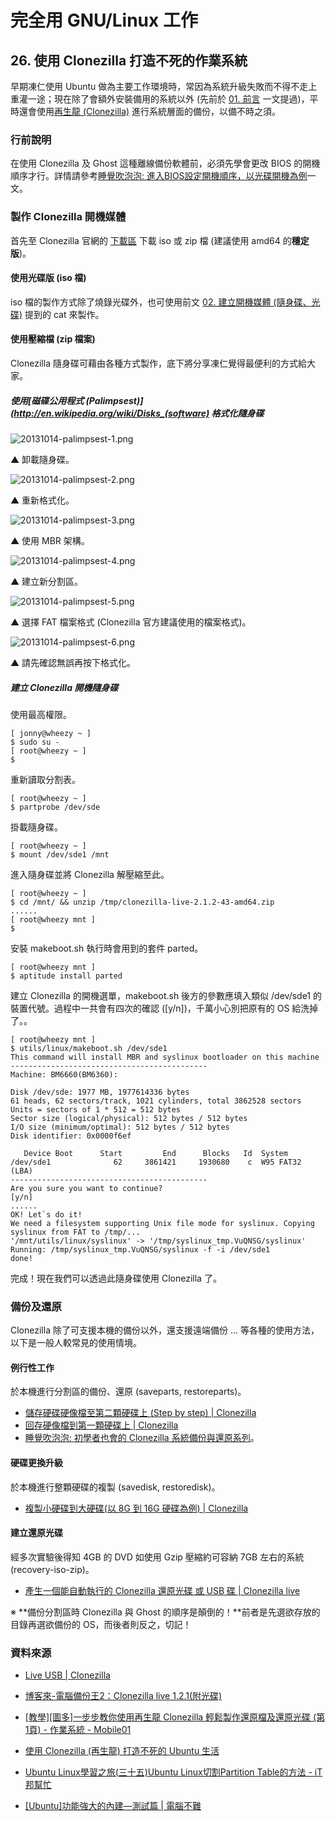 # 完全用 GNU/Linux 工作

## 26. 使用 Clonezilla 打造不死的作業系統

早期凍仁使用 Ubuntu 做為主要工作環境時，常因為系統升級失敗而不得不走上重灌一途；現在除了會額外安裝備用的系統以外 (先前於 [01. 前言](01.intro.md) 一文提過)，平時還會使用[再生龍 (Clonezilla)](http://clonezilla.nchc.org.tw/news/) 進行系統層面的備份，以備不時之須。

### 行前說明

在使用 Clonezilla 及 Ghost 這種離線備份軟體前，必須先學會更改 BIOS 的開機順序才行。詳情請參考[睡覺吹泡泡: 進入BIOS設定開機順序，以光碟開機為例](http://www.pptrar.tw/2011/01/bios.html)一文。

### 製作 Clonezilla 開機媒體

首先至 Clonezilla 官網的 [下載區](http://clonezilla.nchc.org.tw/clonezilla-live/download/sourceforge/) 下載 iso 或 zip 檔 (建議使用 amd64 的**穩定版**)。

#### 使用光碟版 (iso 檔)

iso 檔的製作方式除了燒錄光碟外，也可使用前文 [02. 建立開機媒體 (隨身碟、光碟)](http://ithelp.ithome.com.tw/question/10127775) 提到的 cat 來製作。

#### 使用壓縮檔 (zip 檔案)

Clonezilla 隨身碟可藉由各種方式製作，底下將分享凍仁覺得最便利的方式給大家。

##### 使用[磁碟公用程式 (Palimpsest)](http://en.wikipedia.org/wiki/Disks_(software) 格式化隨身碟

![20131014-palimpsest-1.png](https://lh3.googleusercontent.com/-Jr94bkGTiF4/UlvxmLnX68I/AAAAAAAAV-A/cpgRL8hDg_I/s800/20131014-palimpsest-1.png)

 ▲ 卸載隨身碟。

![20131014-palimpsest-2.png](https://lh5.googleusercontent.com/-4lbfqOFREoI/UlvxmL5RrzI/AAAAAAAAV90/8TMmKvPSMUA/s800/20131014-palimpsest-2.png)

 ▲ 重新格式化。

![20131014-palimpsest-3.png](https://lh6.googleusercontent.com/-lYsX8G5eA4E/UlvxmH3CRbI/AAAAAAAAV94/Pj4vY0fH__4/s800/20131014-palimpsest-3.png)

 ▲ 使用 MBR 架構。

![20131014-palimpsest-4.png](https://lh5.googleusercontent.com/-MAhP4E-QvRY/Ulvxm0Eq8TI/AAAAAAAAV-E/SBG0ASzYRbg/s800/20131014-palimpsest-4.png)

 ▲ 建立新分割區。

![20131014-palimpsest-5.png](https://lh5.googleusercontent.com/-N7oZ0lzoRTo/UlvxnAb5fsI/AAAAAAAAV-Q/gH0-34YPK_M/s800/20131014-palimpsest-5.png)

 ▲ 選擇 FAT 檔案格式 (Clonezilla 官方建議使用的檔案格式)。

![20131014-palimpsest-6.png](https://lh6.googleusercontent.com/-aczOANo6vr0/UlvxneVRbmI/AAAAAAAAV-M/4VKOS5dwBN4/s800/20131014-palimpsest-6.png)

 ▲ 請先確認無誤再按下格式化。

##### 建立 Clonezilla 開機隨身碟

使用最高權限。

	[ jonny@wheezy ~ ]
	$ sudo su -
	[ root@wheezy ~ ]
	$

重新讀取分割表。

	[ root@wheezy ~ ]
	$ partprobe /dev/sde

掛載隨身碟。

	[ root@wheezy ~ ]
	$ mount /dev/sde1 /mnt

進入隨身碟並將 Clonezilla 解壓縮至此。

	[ root@wheezy ~ ]
	$ cd /mnt/ && unzip /tmp/clonezilla-live-2.1.2-43-amd64.zip
	......
	[ root@wheezy mnt ]
	$

安裝 makeboot.sh 執行時會用到的套件 parted。

	[ root@wheezy mnt ]
	$ aptitude install parted

建立 Clonezilla 的開機選單，makeboot.sh 後方的參數應填入類似 /dev/sde1 的裝置代號。過程中一共會有四次的確認 ([y/n])，千萬小心別把原有的 OS 給洗掉了。。

	[ root@wheezy mnt ]
	$ utils/linux/makeboot.sh /dev/sde1
	This command will install MBR and syslinux bootloader on this machine
	--------------------------------------------
	Machine: BM6660(BM6360):
	
	Disk /dev/sde: 1977 MB, 1977614336 bytes
	61 heads, 62 sectors/track, 1021 cylinders, total 3862528 sectors
	Units = sectors of 1 * 512 = 512 bytes
	Sector size (logical/physical): 512 bytes / 512 bytes
	I/O size (minimum/optimal): 512 bytes / 512 bytes
	Disk identifier: 0x0000f6ef
	
	   Device Boot      Start         End      Blocks   Id  System
	/dev/sde1              62     3861421     1930680    c  W95 FAT32 (LBA)
	--------------------------------------------
	Are you sure you want to continue?
	[y/n] 
	......
	OK! Let`s do it!
	We need a filesystem supporting Unix file mode for syslinux. Copying syslinux from FAT to /tmp/...
	'/mnt/utils/linux/syslinux' -> '/tmp/syslinux_tmp.VuQNSG/syslinux'
	Running: /tmp/syslinux_tmp.VuQNSG/syslinux -f -i /dev/sde1 
	done!

完成！現在我們可以透過此隨身碟使用 Clonezilla 了。
	
### 備份及還原

Clonezilla 除了可支援本機的備份以外，還支援遠端備份 … 等各種的使用方法，以下是一般人較常見的使用情境。

#### 例行性工作

於本機進行分割區的備份、還原 (saveparts, restoreparts)。

- [儲存硬碟硬像檔至第二顆硬碟上 (Step by step) | Clonezilla](http://clonezilla.nchc.org.tw/clonezilla-live/doc/showcontent.php?topic=01_Save_disk_image)
- [回存硬像檔到第一顆硬碟上 | Clonezilla](http://clonezilla.nchc.org.tw/clonezilla-live/doc/showcontent.php?topic=02_Restore_disk_image)
- [睡覺吹泡泡: 初學者也會的 Clonezilla 系統備份與還原系列](http://www.pptrar.tw/2011/01/clonezilla-xp.html)。

#### 硬碟更換升級

於本機進行整顆硬碟的複製 (savedisk, restoredisk)。

- [複製小硬碟到大硬碟(以 8G 到 16G 硬碟為例) | Clonezilla](http://clonezilla.nchc.org.tw/clonezilla-live/doc/showcontent.php?topic=03_Disk_to_disk_clone)

#### 建立還原光碟

經多次實驗後得知 4GB 的 DVD 如使用 Gzip 壓縮約可容納 7GB 左右的系統 (recovery-iso-zip)。

- [產生一個能自動執行的 Clonezilla 還原光碟 或 USB 碟 | Clonezilla live](http://clonezilla.nchc.org.tw/clonezilla-live/doc/showcontent.php?topic=04_Create_Recovery_Clonezilla)

※ **備份分割區時 Clonezilla 與 Ghost 的順序是顛倒的！**前者是先選欲存放的目錄再選欲備份的 OS，而後者則反之，切記！

### 資料來源

- [Live USB | Clonezilla](http://clonezilla.nchc.org.tw/clonezilla-live/liveusb.php) 
- [博客來-電腦備份王2：Clonezilla live 1.2.1(附光碟)](http://www.books.com.tw/products/0010445874)
- [[教學][圖多]一步步教你使用再生龍 Clonezilla 輕鬆製作還原檔及還原光碟 (第1頁) - 作業系統 - Mobile01](http://www.mobile01.com/topicdetail.php?f=300&t=1198072)
- [使用 Clonezilla (再生龍) 打造不死的 Ubuntu 生活](http://chusiang.github.io/impress.js/2012-12-08-clonezilla.html)

- [Ubuntu Linux學習之旅(三十五)Ubuntu Linux切割Partition Table的方法 - iT邦幫忙](http://ithelp.ithome.com.tw/question/10033381)
- [[Ubuntu]功能強大的內建—測試篇 | 電腦不難](http://it-easy.tw/ubuntu-disk-test/)

